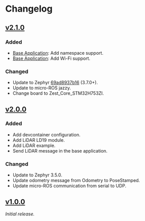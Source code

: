 # Changelog

## [v2.1.0]

### Added

- [Base Application](app/base_application): Add namespace support.
- [Base Application](app/base_application): Add Wi-Fi support.

### Changed

- Update to Zephyr [69ad8937b16](https://github.com/zephyrproject-rtos/zephyr/tree/69ad8937b1696a42191f9b5d803bdfa8827192cd) (3.7.0+).
- Update to micro-ROS jazzy.
- Change board to Zest_Core_STM32H753ZI.

## [v2.0.0]

### Added

- Add devcontainer configuration.
- Add LiDAR LD19 module.
- Add LiDAR example.
- Send LiDAR message in the base application.

### Changed

- Update to Zephyr 3.5.0.
- Update odometry message from Odometry to PoseStamped.
- Update micro-ROS communication from serial to UDP.

## [v1.0.0]

_Initial release._

[v1.0.0]: https://github.com/catie-aq/minipock_zephyr-demo/releases/tag/v1.0.0
[v2.0.0]: https://github.com/catie-aq/minipock_zephyr-demo/releases/tag/v2.0.0
[v2.1.0]: https://github.com/catie-aq/minipock_zephyr-demo/releases/tag/v2.1.0
